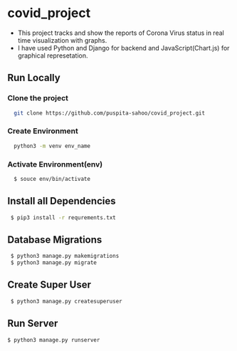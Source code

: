 # covid_project
- This project tracks and show the reports of Corona Virus status in real time visualization with graphs.
- I have used Python and Django for backend and JavaScript(Chart.js) for graphical represetation. 

## Run Locally

### Clone the project

```bash
  git clone https://github.com/puspita-sahoo/covid_project.git
```

### Create Environment

```bash
  python3 -m venv env_name
```
### Activate Environment(env)

```bash
  $ souce env/bin/activate
```

## Install all Dependencies


```bash
 $ pip3 install -r requrements.txt
```
## Database Migrations


```bash
 $ python3 manage.py makemigrations
 $ python3 manage.py migrate
```

## Create Super User


```bash
 $ python3 manage.py createsuperuser
```

## Run Server

```bash
$ python3 manage.py runserver
```
